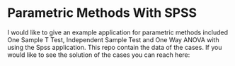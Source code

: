 # Parametric Methods With SPSS

I would like to give an example application for parametric methods included One Sample T Test, Independent Sample Test and One Way ANOVA with using the Spss application.
This repo contain the data of the cases. If you would like to see the solution of the cases you can reach here: 
